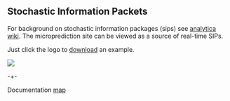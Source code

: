 ## Stochastic Information Packets

For background on stochastic information packages (sips) see [analytica wiki](http://wiki.analytica.com/Stochastic_Information_Packets_(SIPs)). The microprediction site can be viewed as a source of real-time SIPs.

Just click the logo to [download](https://csv.microprediction.org/prediction) an example. 

<a href="https://csv.microprediction.org/predictions"><img src="/microprediction/assets/images/sip_logo.png"> </a>





-+- 

Documentation [map](https://microprediction.github.io/microprediction/map.html)
 
